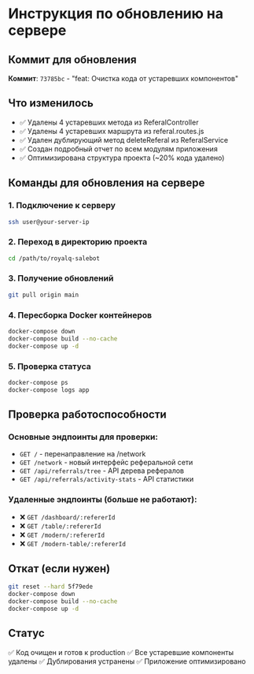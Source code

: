 # Инструкция по обновлению на сервере

## Коммит для обновления
**Коммит**: `73785bc` - "feat: Очистка кода от устаревших компонентов"

## Что изменилось
- ✅ Удалены 4 устаревших метода из ReferalController
- ✅ Удалены 4 устаревших маршрута из referal.routes.js  
- ✅ Удален дублирующий метод deleteReferal из ReferalService
- ✅ Создан подробный отчет по всем модулям приложения
- ✅ Оптимизирована структура проекта (~20% кода удалено)

## Команды для обновления на сервере

### 1. Подключение к серверу
```bash
ssh user@your-server-ip
```

### 2. Переход в директорию проекта
```bash
cd /path/to/royalq-salebot
```

### 3. Получение обновлений
```bash
git pull origin main
```

### 4. Пересборка Docker контейнеров
```bash
docker-compose down
docker-compose build --no-cache
docker-compose up -d
```

### 5. Проверка статуса
```bash
docker-compose ps
docker-compose logs app
```

## Проверка работоспособности

### Основные эндпоинты для проверки:
- `GET /` - перенаправление на /network
- `GET /network` - новый интерфейс реферальной сети
- `GET /api/referrals/tree` - API дерева рефералов
- `GET /api/referrals/activity-stats` - API статистики

### Удаленные эндпоинты (больше не работают):
- ❌ `GET /dashboard/:refererId`
- ❌ `GET /table/:refererId`
- ❌ `GET /modern/:refererId`
- ❌ `GET /modern-table/:refererId`

## Откат (если нужен)
```bash
git reset --hard 5f79ede
docker-compose down
docker-compose build --no-cache
docker-compose up -d
```

## Статус
✅ Код очищен и готов к production
✅ Все устаревшие компоненты удалены
✅ Дублирования устранены
✅ Приложение оптимизировано
